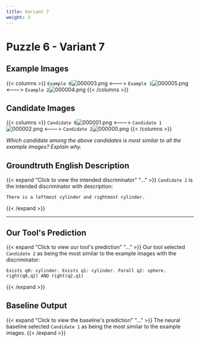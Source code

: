 ```yaml
---
title: Variant 7
weight: 3
---
```


# Puzzle 6 - Variant 7

## Example Images
{{< columns >}}
`Example 0`![000003.png](/clevr-variants/circle-at-ends/fovariant-7/render/images/CLEVR_val_000003.png)
<--->
`Example 1`![000005.png](/clevr-variants/circle-at-ends/fovariant-7/render/images/CLEVR_val_000005.png)
<--->
`Example 2`![000004.png](/clevr-variants/circle-at-ends/fovariant-7/render/images/CLEVR_val_000004.png)
{{< /columns >}}

## Candidate Images
{{< columns >}}
`Candidate 0`![000001.png](/clevr-variants/circle-at-ends/fovariant-7/render/images/CLEVR_val_000001.png)
<--->
`Candidate 1`![000002.png](/clevr-variants/circle-at-ends/fovariant-7/render/images/CLEVR_val_000002.png)
<--->
`Candidate 2`![000000.png](/clevr-variants/circle-at-ends/fovariant-7/render/images/CLEVR_val_000000.png)
{{< /columns >}}

*Which candidate among the above candidates is most similar to all the example images? Explain why.*

## Groundtruth English Description

{{< expand "Click to view the intended discriminator" "..." >}}
`Candidate 2` is the intended discriminator with description:
```plaintext 
There is a leftmost cylinder and rightmost cylinder.
```
{{< /expand >}}

---



## Our Tool's Prediction

{{< expand "Click to view our tool's prediction" "..." >}}
Our tool selected `Candidate 2` as being the most similar to the example images with the discriminator:
```plaintext
Exists q0: cylinder. Exists q1: cylinder. Forall q2: sphere. right(q0,q2) AND right(q2,q1)
```
{{< /expand >}}



## Baseline Output

{{< expand "Click to view the baseline's prediction" "..." >}}
The neural baseline selected `Candidate 1` as being the most similar to the example images.
{{< /expand >}}

